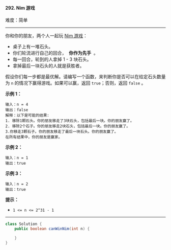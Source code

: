 #### 292. Nim 游戏

难度：简单

---

你和你的朋友，两个人一起玩 [Nim 游戏](https://baike.baidu.com/item/Nim游戏/6737105)：

*   桌子上有一堆石头。
*   你们轮流进行自己的回合，  **你作为先手**  。
*   每一回合，轮到的人拿掉 1 - 3 块石头。
*   拿掉最后一块石头的人就是获胜者。

假设你们每一步都是最优解。请编写一个函数，来判断你是否可以在给定石头数量为 `n` 的情况下赢得游戏。如果可以赢，返回 `true`；否则，返回 `false` 。

**示例 1：**

```
输入：n = 4
输出：false 
解释：以下是可能的结果:
1. 移除1颗石头。你的朋友移走了3块石头，包括最后一块。你的朋友赢了。
2. 移除2个石子。你的朋友移走2块石头，包括最后一块。你的朋友赢了。
3.你移走3颗石子。你的朋友移走了最后一块石头。你的朋友赢了。
在所有结果中，你的朋友是赢家。
```

**示例 2：**

```
输入：n = 1
输出：true
```

**示例 3：**

```
输入：n = 2
输出：true
```

**提示：**

*   `1 <= n <= 2^31 - 1`

---



```Java
class Solution {
    public boolean canWinNim(int n) {

    }
}
```